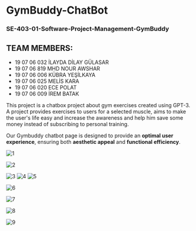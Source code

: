 # GymBuddy-ChatBot
### SE-403-01-Software-Project-Management-GymBuddy

## TEAM MEMBERS:

- 19 07 06 032 İLAYDA DİLAY GÜLASAR 
- 19 07 06 819 MHD NOUR AWSHAR
- 19 07 06 006 KÜBRA YEŞİLKAYA
- 19 07 06 025 MELİS KARA
- 19 07 06 020 ECE POLAT
- 19 07 06 009 İREM BATAK

This project is a chatbox project about gym exercises created using GPT-3. 
A project provides exercises to users for a selected muscle, aims to make the user's life easy and increase the awareness and help him save some money instead of subscribing to personal training.

Our Gymbuddy chatbot page is designed to provide an **optimal user experience**, ensuring both **aesthetic appeal** and **functional efficiency**. 

![1](https://github.com/kubrayesilkaya/GymBuddy-ChatBot/assets/119810135/c00f65cb-e872-45eb-8d03-abfaf66001b7)

![2](https://github.com/kubrayesilkaya/GymBuddy-ChatBot/assets/119810135/13b9ec3f-dd98-4307-8a12-c0ff0f4b9b5c)

![3](https://github.com/kubrayesilkaya/GymBuddy-ChatBot/assets/119810135/6f39c7af-656c-419b-adca-c81670ed6a47)
![4](https://github.com/kubrayesilkaya/GymBuddy-ChatBot/assets/119810135/adc60140-e7dd-4b50-acf7-801b9ac6cc1f)
![5](https://github.com/kubrayesilkaya/GymBuddy-ChatBot/assets/119810135/61230631-8a5b-4f13-9871-60fe67979e13)

![6](https://github.com/kubrayesilkaya/GymBuddy-ChatBot/assets/119810135/f4caf499-1eec-435f-979e-336f71baaa32)

![7](https://github.com/kubrayesilkaya/GymBuddy-ChatBot/assets/119810135/22695c9a-1b44-45a4-885e-af795586c65d)

![8](https://github.com/kubrayesilkaya/GymBuddy-ChatBot/assets/119810135/53871786-4678-4460-8c90-0c0d1fa008c3)

![9](https://github.com/kubrayesilkaya/GymBuddy-ChatBot/assets/119810135/cdf4ceed-d0b4-4c19-a91f-1de9ea636c90)








